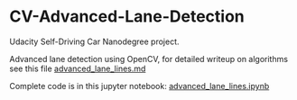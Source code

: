 # CV-Advanced-Lane-Detection

Udacity Self-Driving Car Nanodegree project.

Advanced lane detection using OpenCV, for detailed writeup on algorithms see this file [advanced_lane_lines.md](https://github.com/yadongliu/CV-Advanced-Lane-Detection/blob/master/advanced_lane_lines.md)

Complete code is in this jupyter notebook: [advanced_lane_lines.ipynb](https://github.com/yadongliu/CV-Advanced-Lane-Detection/blob/master/advanced_lane_lines.ipynb)
